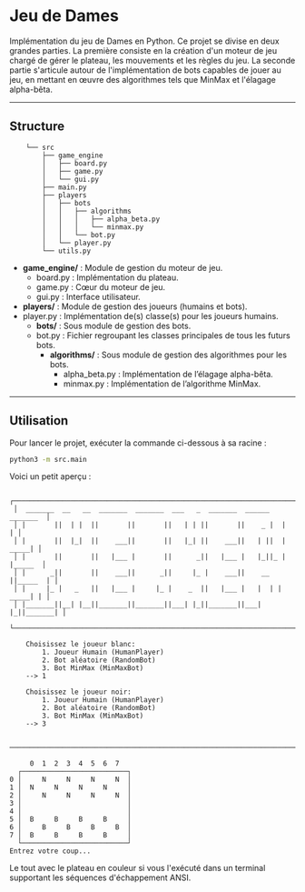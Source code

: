 # Jeu de Dames


Implémentation du jeu de Dames en Python. 
Ce projet se divise en deux grandes parties.
La première consiste en la création d'un moteur de jeu chargé de gérer le plateau, les mouvements et les règles du jeu.
La seconde partie s'articule autour de l'implémentation de bots capables de jouer au jeu, en mettant en œuvre des 
algorithmes tels que MinMax et l'élagage alpha-bêta.

---


## Structure

```
    └── src
        ├── game_engine
        │   ├── board.py
        │   ├── game.py
        │   └── gui.py
        ├── main.py
        ├── players
        │   ├── bots
        │   │   ├── algorithms
        │   │   │   ├── alpha_beta.py
        │   │   │   └── minmax.py
        │   │   └── bot.py
        │   └── player.py
        └── utils.py
```

* **game_engine/** : Module de gestion du moteur de jeu.
  * board.py : Implémentation du plateau.
  * game.py : Cœur du moteur de jeu.
  * gui.py : Interface utilisateur.
* **players/** : Module de gestion des joueurs (humains et bots).
* player.py : Implémentation de(s) classe(s) pour les joueurs humains.
  * **bots/** : Sous module de gestion des bots.
  * bot.py : Fichier regroupant les classes principales de tous les futurs bots.
    * **algorithms/** : Sous module de gestion des algorithmes pour les bots.
      * alpha_beta.py : Implémentation de l’élagage alpha-bêta.
      * minmax.py : Implémentation de l’algorithme MinMax.

---


## Utilisation

Pour lancer le projet, exécuter la commande ci-dessous à sa racine :
```bash
python3 -m src.main
```

Voici un petit aperçu :
```
 ┌───────────────────────────────────────────────────────────────────────────┐
 │  _______  __   __  _______  _______  ___   _  _______  ______    _______  │
 │ |       ||  | |  ||       ||       ||   | | ||       ||    _ |  |       | │
 │ |       ||  |_|  ||    ___||       ||   |_| ||    ___||   | ||  |  _____| │
 │ |       ||       ||   |___ |       ||      _||   |___ |   |_||_ | |_____  │
 │ |      _||       ||    ___||      _||     |_ |    ___||    __  ||_____  | │
 │ |     |_ |   _   ||   |___ |     |_ |    _  ||   |___ |   |  | | _____| | │
 │ |_______||__| |__||_______||_______||___| |_||_______||___|  |_||_______| │
 └───────────────────────────────────────────────────────────────────────────┘

    Choisissez le joueur blanc:
        1. Joueur Humain (HumanPlayer)
        2. Bot aléatoire (RandomBot)
        3. Bot MinMax (MinMaxBot)
    --> 1

    Choisissez le joueur noir:
        1. Joueur Humain (HumanPlayer)
        2. Bot aléatoire (RandomBot)
        3. Bot MinMax (MinMaxBot)
    --> 3

  ───────────────────────────────────────────────────────────────────────────

     0  1  2  3  4  5  6  7 
  ┌──────────────────────────┐
0 │     N     N     N     N  │
1 │  N     N     N     N     │
2 │     N     N     N     N  │
3 │                          │
4 │                          │
5 │  B     B     B     B     │
6 │     B     B     B     B  │
7 │  B     B     B     B     │
  └──────────────────────────┘
Entrez votre coup...
```
Le tout avec le plateau en couleur si vous l'exécuté dans un terminal supportant les séquences d'échappement ANSI.